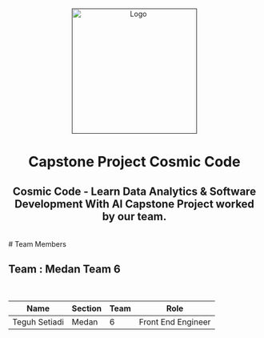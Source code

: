 <br />
<p align="center">
  <a href="">
    <img src="https://static.vecteezy.com/system/resources/previews/008/362/666/non_2x/the-letter-c-logo-that-makes-up-the-cosmic-planet-vector.jpg" width='250dp' alt="Logo" >
  </a>

  <h1 align="center">Capstone Project Cosmic Code</h1>
  <h2 align="center">
  Cosmic Code - Learn Data Analytics & Software Development With AI Capstone Project worked by our team.</h2> 
</p>
<br>
# Team Members

## Team  : Medan Team 6

<br>

| Name                            | Section     | Team        | Role                      |
| -----------------------------   | ----------- | ----------- | --------------------------|
| Teguh Setiadi                   | Medan       | 6           | Front End Engineer        |




<br>
